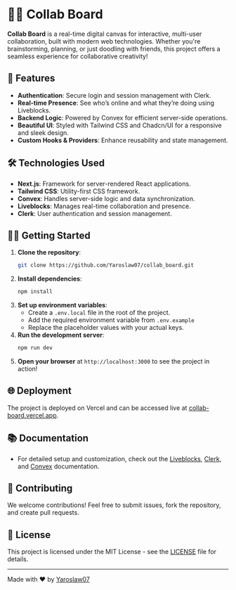 # 👥📝 Collab Board

**Collab Board** is a real-time digital canvas for interactive, multi-user collaboration, built with modern web technologies. Whether you're brainstorming, planning, or just doodling with friends, this project offers a seamless experience for collaborative creativity!

## 🚀 Features

- **Authentication**: Secure login and session management with Clerk.
- **Real-time Presence**: See who’s online and what they’re doing using Liveblocks.
- **Backend Logic**: Powered by Convex for efficient server-side operations.
- **Beautiful UI**: Styled with Tailwind CSS and Chadcn/UI for a responsive and sleek design.
- **Custom Hooks & Providers**: Enhance reusability and state management.

## 🛠️ Technologies Used

- **Next.js**: Framework for server-rendered React applications.
- **Tailwind CSS**: Utility-first CSS framework.
- **Convex**: Handles server-side logic and data synchronization.
- **Liveblocks**: Manages real-time collaboration and presence.
- **Clerk**: User authentication and session management.

## 🧑‍💻 Getting Started

1. **Clone the repository**:
    ```bash
    git clone https://github.com/Yaroslaw07/collab_board.git
    ```
2. **Install dependencies**:
    ```bash
    npm install
    ```
3. **Set up environment variables**:
    - Create a `.env.local` file in the root of the project.
    - Add the required environment variable from `.env.example`
    - Replace the placeholder values with your actual keys.
4. **Run the development server**:
    ```bash
    npm run dev
    ```
5. **Open your browser** at `http://localhost:3000` to see the project in action!

## 🌐 Deployment

The project is deployed on Vercel and can be accessed live at [collab-board.vercel.app](https://collab-board-ten.vercel.app/).

## 📚 Documentation

- For detailed setup and customization, check out the [Liveblocks](https://liveblocks.io/docs), [Clerk](https://clerk.dev/docs), and [Convex](https://docs.convex.dev) documentation.

## 🤝 Contributing

We welcome contributions! Feel free to submit issues, fork the repository, and create pull requests.

## 📄 License

This project is licensed under the MIT License - see the [LICENSE](LICENSE) file for details.

---

Made with ❤️ by [Yaroslaw07](https://github.com/Yaroslaw07)
